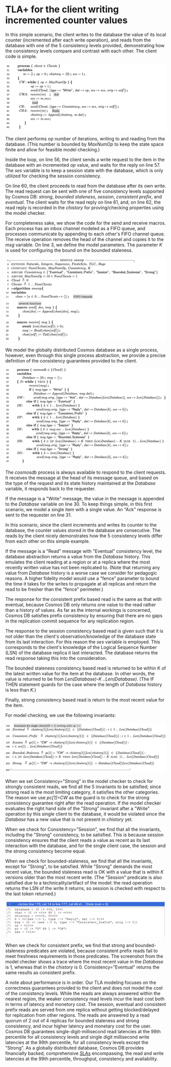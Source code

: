 # TLA+ for the client writing incremented counter values

In this simple scenario, the client writes to the database the value of its local counter (incremented after each write operation), and reads from the database with one of the 5 consistency levels provided, demonstrating how the consistency levels compare and contrast with each other. The client code is simple.


![](1.png)

The client performs op number of iterations, writing to and reading from the database. (This number is bounded by _MaxNumOp_ to keep the state space finite and allow for feasible model checking.) 

Inside the loop, on line 56, the client sends a write request to the item in the database with an incremented _op_ value, and waits for the reply on line 57. The _ses_ variable is to keep a session state with the database, which is only utilized for checking the session consistency.  

On line 60, the client proceeds to read from the database after its own write. The read request can be sent with one of five consistency levels supported by Cosmos DB: *strong*, *bounded staleness*, *session*, *consistent prefix*, and *eventual*. The client waits for the read reply on line 61, and, on line 62, the read reply is recorded in the _chistory_ for proving/checking properties using the model checker.

For completeness sake, we show the code for the send and receive macros. Each process has an inbox channel modeled as a FIFO queue, and processes communicate by appending to each other's FIFO channel queue. The receive operation removes the head of the channel and copies it to the _msg_ variable. On line 3, we define the model parameters. The parameter _K_ is used for configuring the bound on the bounded staleness. 

![](2.png)

We model the globally distributed Cosmos database as a single process, however, even through this single process abstraction, we provide a precise definition of the consistency guarantees provided to the client.

![](3.png)

The _cosmosdb_ process is always available to respond to the client requests. It receives the message at the head of its message queue, and based on the type of the request and its state history maintained at the _Database_ variable, it responds back to the requester.

If the message is a "Write" message, the value in the message is appended to the _Database_ variable on line 30. To keep things simple, in this first scenario, we model a single item with a single value.  An "Ack" response is sent to the requester on line 31.

In this scenario, since the client increments and writes its counter to the database, the counter values stored in the database are consecutive. The reads by the client nicely demonstrates how the 5 consistency levels differ from each other on this simple example. 

If the message is a "Read" message with "Eventual" consistency level, the database abstraction returns a value from the _Database_ history. This emulates the client reading at a region or at a replica where the most recently written value has not been replicated to. (Note that returning any value from _Database_ history is a worse case we consider for pedagogic reasons. A higher fidelity model would use a "fence" parameter to bound the time it takes for the writes to propagate at all replicas and return the read to be fresher than the "fence" perimeter.)

The response for the consistent prefix based read is the same as that with eventual, because Cosmos DB only returns one value to the read rather than a history of values. As far as the internal workings is concerned, Cosmos DB satisfies prefix consistency by ensuring that there are no gaps in the replication commit sequence for any replication region.

The response to the session consistency based read is given such that it is not older than the client's observation/knowledge of the database state from its last interaction. For this reason the _ses_ variable is employed. This corresponds to the client's knowledge of the Logical Sequence Number (LSN) of the database replica it last interacted. The database returns the read response taking this into the consideration.

The bounded staleness consistency based read is returned to be within K of the latest written value for the item at the database. In other words, the value is returned to be from _Len(Database)-K ..Len(Database)_. (The IF THEN statement guards for the case where the length of _Database_ history is less than _K_.)

Finally, strong consistency based read is return to the most recent value for the item. 

For model checking, we use the following invariants:

 ![](4.png)

 When we set Consistency="Strong" in the model checker to check for strongly consistent reads, we find all the 5 invariants to be satisfied; since strong read is the most limiting category, it satisfies the other categories. The reason we use _pc[1]=CW_ as the guard is to check for the strong consistency guarantee right after the read operation. If the model checker evaluates the right hand side of the "Strong" invariant after a "Write" operation by this single client to the database, it would be violated since the _Database_ has a new value that is not present in _chistory_ yet.

When we check for Consistency="Session", we find that all the invariants, including the "Strong" consistency, to be satisfied. This is because session consistency ensures that the client reads a value as recent as its last interaction with the database, and for the single client case, the session and the strong consistency become equal.

When we check for bounded-staleness, we find that all the invariants, except for "Strong", to be satisfied. While "Strong" demands the most recent value, the bounded staleness read is OK with a value that is within  _K_ versions older than the most recent write. (The "Session" predicate is also satisfied due to a technicality/artifact of the model: the read operation returns the LSN of the write it returns, so session is checked with respect to the last token returned.) 

![](5.png)

When we check for consistent prefix, we find that strong and bounded-staleness predicates are violated, because consistent prefix reads fail to meet freshness requirements in those predicates. The screenshot from the model checker shows a trace where the most recent value in the _Database_ is 1, whereas that in the _chistory_ is 0. Consistency="Eventual" returns the same results as consistent prefix.

A note about performance is in order. Our TLA modeling focuses on the correctness guarantees provided to the client and does not model the cost of the consistency levels. While the reads are always answered within the nearest region, the weaker consistency read levels incur the least cost both in terms of latency and monetory cost. The session, eventual and consistent prefix reads are served from one replica without getting blocked/delayed for replication from other regions. The reads are answered by a read quorum of 2 out of 4 replicas for bounded staleness and strong consistency, and incur higher latency and monetary cost for the user. Cosmos DB guarantees single-digit-millisecond read latencies at the 99th percentile for all consistency levels and single digit millisecond write latencies at the 99th percentile, for all consistency levels except the "Strong". As a globally distributed database, Cosmos DB provides financially backed, comprehensive [SLAs](https://azure.microsoft.com/en-us/support/legal/sla/cosmos-db/) encompassing, the read and write latencies at the 99th percentile, throughput, consistency and availability.
